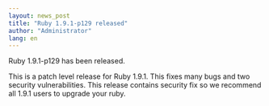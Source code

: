 ```yaml
---
layout: news_post
title: "Ruby 1.9.1-p129 released"
author: "Administrator"
lang: en
---
```


Ruby 1.9.1-p129 has been released.

This is a patch level release for Ruby 1.9.1. This fixes many bugs and
two security vulnerabilities. This release contains security fix so we
recommend all 1.9.1 users to upgrade your ruby.
